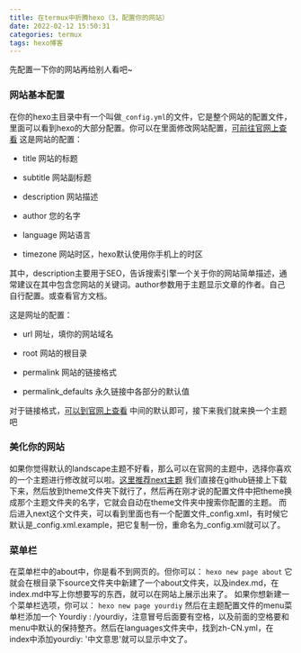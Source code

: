 ```yaml
---
title: 在termux中折腾hexo（3，配置你的网站）
date: 2022-02-12 15:50:31
categories: termux
tags: hexo博客
---
```

先配置一下你的网站再给别人看吧~
### 网站基本配置
在你的hexo主目录中有一个叫做`_config.yml`的文件，它是整个网站的配置文件，里面可以看到hexo的大部分配置。你可以在里面修改网站配置，[可前往官网上查看](https://hexo.io/zh-cn/docs/configuration)
这是网站的配置：
- title   网站的标题

- subtitle   网站副标题

- description    网站描述

<!-- more -->

- author   您的名字

- language   网站语言

- timezone   网站时区，hexo默认使用你手机上的时区

其中，description主要用于SEO，告诉搜索引擎一个关于你的网站简单描述，通常建议在其中包含您网站的关键词。author参数用于主题显示文章的作者。自己自行配置。或查看官方文档。

这是网址的配置：

- url   网址，填你的网站域名

- root   网站的根目录

- permalink   网站的链接格式

- permalink_defaults   永久链接中各部分的默认值

对于链接格式，[可以到官网上查看](https://hexo.io/zh-cn/docs/permalinks)
中间的默认即可，接下来我们就来换一个主题吧
### 美化你的网站

如果你觉得默认的landscape主题不好看，那么可以在官网的主题中，选择你喜欢的一个主题进行修改就可以啦。[这里推荐next主题](https://hexo.io/themes/)
我们直接在github链接上下载下来，然后放到theme文件夹下就行了，然后再在刚才说的配置文件中把theme换成那个主题文件夹的名字，它就会自动在theme文件夹中搜索你配置的主题。
而后进入next这个文件夹，可以看到里面也有一个配置文件_config.xml，有时候它默认是_config.xml.example，把它复制一份，重命名为_config.xml就可以了。
### 菜单栏
在菜单栏中的about中，你是看不到网页的。但你可以：
`hexo new page about`
它就会在根目录下source文件夹中新建了一个about文件夹，以及index.md，在index.md中写上你想要写的东西，就可以在网站上展示出来了。
如果你想新建一个菜单栏选项，你可以：
`hexo new page yourdiy`
然后在主题配置文件的menu菜单栏添加一个 Yourdiy : /yourdiy，注意冒号后面要有空格，以及前面的空格要和menu中默认的保持整齐。然后在languages文件夹中，找到zh-CN.yml，在index中添加yourdiy: '中文意思'就可以显示中文了。
